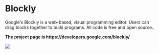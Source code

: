 # Blockly

Google's Blockly is a web-based, visual programming editor.  Users can drag
blocks together to build programs.  All code is free and open source..

**The project page is https://developers.google.com/blockly/**

![](https://developers.google.com/blockly/sample.png)
